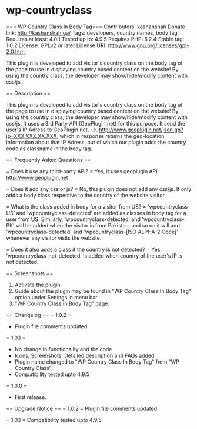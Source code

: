 # wp-countryclass

=== WP Country Class In Body Tag===
Contributors: kashanshah
Donate link: http://kashanshah.ga/
Tags: developers, country names, body tag
Requires at least: 4.0.1
Tested up to: 4.9.5
Requires PHP: 5.2.4
Stable tag: 1.0.2
License: GPLv2 or later
License URI: http://www.gnu.org/licenses/gpl-2.0.html

This plugin is developed to add visitor's country class on the body tag of the page to use in displaying country based content on the website! By using the country class, the developer may show/hide/modify content with css/js.

== Description ==

This plugin is developed to add visitor's country class on the body tag of the page to use in displaying country based content on the website! By using the country class, the developer may show/hide/modify content with css/js. It uses a 3rd Party API (GeoPlugin.net) for this purpose. It send the user's IP Adress to GeoPlugin.net, i.e. http://www.geoplugin.net/json.gp?ip=XXX.XXX.XX.XXX, which in response returns the geo-location information about that IP Adress, out of which our plugin adds the country code as classname in the body tag.

== Frequently Asked Questions ==

= Does it use any third-party API? =
Yes, it uses geoplugin API http://www.geoplugin.net

= Does it add any css or js? =
No, this plugin does not add any css/js. It only adds a body class respective to the country of the website visitor.

= What is the class added in body for a visitor from US? =
'wpcountryclass-US' and 'wpcountryclass-detected' are added as classes in body tag for a user from US. Similarly, 'wpcountryclass-detected' and 'wpcountryclass-PK' will be added when the visitor is from Pakistan. and so on it will add 'wpcountryclass-detected' and 'wpcountryclass-[ISO ALPHA-2 Code]' whenever any visitor visits the website.

= Does it also adds a class if the country is not detected? =
Yes, 'wpcountryclass-not-detected' is added when country of the user's IP is not detected.

== Screenshots ==
1. Activate the plugin
2. Guide about the plugin may be found in "WP Country Class In Body Tag" option under Settings in menu bar.
3. "WP Country Class In Body Tag" page.

== Changelog ==
= 1.0.2 =
* Plugin file comments updated

= 1.0.1 =
* No change in functionality and the code
* Icons, Screenshots, Detailed description and FAQs added
* Plugin name changed to "WP Country Class In Body Tag" from "WP Country Class"
* Compatibility tested upto 4.9.5

= 1.0.0 =
* First release.

== Upgrade Notice ==
= 1.0.2 =
Plugin file comments updated

= 1.0.1 =
Compatibility tested upto 4.9.5

